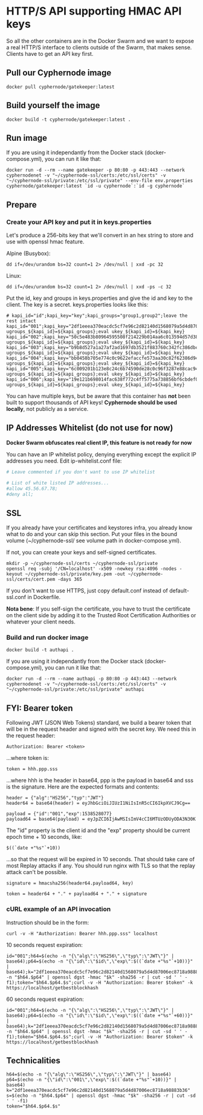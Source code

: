 # HTTP/S API supporting HMAC API keys

So all the other containers are in the Docker Swarm and we want to expose a real HTTP/S interface to clients outside of the Swarm, that makes sense.  Clients have to get an API key first.

## Pull our Cyphernode image

```shell
docker pull cyphernode/gatekeeper:latest
```

## Build yourself the image

```shell
docker build -t cyphernode/gatekeeper:latest .
```

## Run image

If you are using it independantly from the Docker stack (docker-compose.yml), you can run it like that:

```shell
docker run -d --rm --name gatekeeper -p 80:80 -p 443:443 --network cyphernodenet -v "~/cyphernode-ssl/certs:/etc/ssl/certs" -v "~/cyphernode-ssl/private:/etc/ssl/private" --env-file env.properties cyphernode/gatekeeper:latest `id -u cyphernode`:`id -g cyphernode`
```

## Prepare

### Create your API key and put it in keys.properties

Let's produce a 256-bits key that we'll convert in an hex string to store and use with openssl hmac feature.

Alpine (Busybox):

```shell
dd if=/dev/urandom bs=32 count=1 2> /dev/null | xxd -pc 32
```

Linux:

```shell
dd if=/dev/urandom bs=32 count=1 2> /dev/null | xxd -ps -c 32
```

Put the id, key and groups in keys.properties and give the id and key to the client.  The key is a secret.  keys.properties looks like this:

```property
# kapi_id="id";kapi_key="key";kapi_groups="group1,group2";leave the rest intact
kapi_id="001";kapi_key="2df1eeea370eacdc5cf7e96c2d82140d1568079a5d4d87006ec8718a98883b36";kapi_groups="watcher";eval ugroups_${kapi_id}=${kapi_groups};eval ukey_${kapi_id}=${kapi_key}
kapi_id="002";kapi_key="50c5e483b80964595508f214229b014aa6c013594d57d38bcb841093a39f1d83";kapi_groups="watcher";eval ugroups_${kapi_id}=${kapi_groups};eval ukey_${kapi_id}=${kapi_key}
kapi_id="003";kapi_key="b9b8d527a1a27af2ad1697db3521f883760c342fc386dbc42c4efbb1a4d5e0af";kapi_groups="watcher,spender";eval ugroups_${kapi_id}=${kapi_groups};eval ukey_${kapi_id}=${kapi_key}
kapi_id="004";kapi_key="bb0458b705e774c0c9622efaccfe573aa30c82f62386d9435f04e9727cdc26fd";kapi_groups="watcher,spender";eval ugroups_${kapi_id}=${kapi_groups};eval ukey_${kapi_id}=${kapi_key}
kapi_id="005";kapi_key="6c009201b123e8c24c6b74590de28c0c96f3287e88cac9460a2173a53d73fb87";kapi_groups="watcher,spender,admin";eval ugroups_${kapi_id}=${kapi_groups};eval ukey_${kapi_id}=${kapi_key}
kapi_id="006";kapi_key="19e121b698014fac638f772c4ff5775a738856bf6cbdef0dc88971059c69da4b";kapi_groups="watcher,spender,admin";eval ugroups_${kapi_id}=${kapi_groups};eval ukey_${kapi_id}=${kapi_key}
```

You can have multiple keys, but be aware that this container has **not** been built to support thousands of API keys!  **Cyphernode should be used locally**, not publicly as a service.

## IP Addresses Whitelist (**do not use for now**)
**Docker Swarm obfuscates real client IP, this feature is not ready for now**

You can have an IP whitelist policy, denying everything except the explicit IP addresses you need.  Edit ip-whitelist.conf file:

```conf
# Leave commented if you don't want to use IP whitelist

# List of white listed IP addresses...
#allow 45.56.67.78;
#deny all;
```

## SSL

If you already have your certificates and keystores infra, you already know what to do and your can skip this section.  Put your files in the bound volume (~/cyphernode-ssl/ see volume path in docker-compose.yml).

If not, you can create your keys and self-signed certificates.

```shell
mkdir -p ~/cyphernode-ssl/certs ~/cyphernode-ssl/private
openssl req -subj '/CN=localhost' -x509 -newkey rsa:4096 -nodes -keyout ~/cyphernode-ssl/private/key.pem -out ~/cyphernode-ssl/certs/cert.pem -days 365
```

If you don't want to use HTTPS, just copy default.conf instead of default-ssl.conf in Dockerfile.

**Nota bene**: If you self-sign the certificate, you have to trust the certificate on the client side by adding it to the Trusted Root Certification Authorities or whatever your client needs.

### Build and run docker image

```shell
docker build -t authapi .
```

If you are using it independantly from the Docker stack (docker-compose.yml), you can run it like that:

```shell
docker run -d --rm --name authapi -p 80:80 -p 443:443 --network cyphernodenet -v "~/cyphernode-ssl/certs:/etc/ssl/certs" -v "~/cyphernode-ssl/private:/etc/ssl/private" authapi
```

## FYI: Bearer token

Following JWT (JSON Web Tokens) standard, we build a bearer token that will be in the request header and signed with the secret key.  We need this in the request header:

```shell
Authorization: Bearer <token>
```

...where token is:

```shell
token = hhh.ppp.sss
```

...where hhh is the header in base64, ppp is the payload in base64 and sss is the signature.  Here are the expected formats and contents:

```shell
header = {"alg":"HS256","typ":"JWT"}
header64 = base64(header) = eyJhbGciOiJIUzI1NiIsInR5cCI6IkpXVCJ9Cg==
```

```shell
payload = {"id":"001","exp":1538528077}
payload64 = base64(payload) = eyJpZCI6IjAwMSIsImV4cCI6MTUzODUyODA3N30K
```

The "id" property is the client id and the "exp" property should be current epoch time + 10 seconds, like:

```shell
$((`date +"%s"`+10))
```

...so that the request will be expired in 10 seconds.  That should take care of most Replay attacks if any.  You should run nginx with TLS so that the replay attack can't be possible.

```shell
signature = hmacsha256(header64.payload64, key)
```

```shell
token = header64 + "." + payload64 + "." + signature
```

### cURL example of an API invocation

Instruction should be in the form:

```shell
curl -v -H "Authorization: Bearer hhh.ppp.sss" localhost
```

10 seconds request expiration:

```shell
id="001";h64=$(echo -n "{\"alg\":\"HS256\",\"typ\":\"JWT\"}" | base64);p64=$(echo -n "{\"id\":\"$id\",\"exp\":$((`date +"%s"`+10))}" | base64);k="2df1eeea370eacdc5cf7e96c2d82140d1568079a5d4d87006ec8718a98883b36";s=$(echo -n "$h64.$p64" | openssl dgst -hmac "$k" -sha256 -r | cut -sd ' ' -f1);token="$h64.$p64.$s";curl -v -H "Authorization: Bearer $token" -k https://localhost/getbestblockhash
```

60 seconds request expiration:

```shell
id="001";h64=$(echo -n "{\"alg\":\"HS256\",\"typ\":\"JWT\"}" | base64);p64=$(echo -n "{\"id\":\"$id\",\"exp\":$((`date +"%s"`+60))}" | base64);k="2df1eeea370eacdc5cf7e96c2d82140d1568079a5d4d87006ec8718a98883b36";s=$(echo -n "$h64.$p64" | openssl dgst -hmac "$k" -sha256 -r | cut -sd ' ' -f1);token="$h64.$p64.$s";curl -v -H "Authorization: Bearer $token" -k https://localhost/getbestblockhash
```

## Technicalities

```shell
h64=$(echo -n "{\"alg\":\"HS256\",\"typ\":\"JWT\"}" | base64)
p64=$(echo -n "{\"id\":\"001\",\"exp\":$((`date +"%s"`+10))}" | base64)
k="2df1eeea370eacdc5cf7e96c2d82140d1568079a5d4d87006ec8718a98883b36"
s=$(echo -n "$h64.$p64" | openssl dgst -hmac "$k" -sha256 -r | cut -sd ' ' -f1)
token="$h64.$p64.$s"
```
